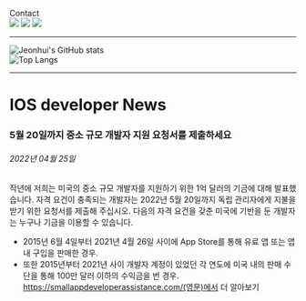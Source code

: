 
<!-- ### MySkills 
BootStrap & React.js  
<img src="https://img.shields.io/badge/HTML5-E34F26?style=flat-square&logo=HTML5&logoColor=white"/></a>
 <img src="https://img.shields.io/badge/CSS3-1572B6?style=flat-square&logo=CSS3&logoColor=white"/></a>
 <img src="https://img.shields.io/badge/JavaScript-F7DF1E?style=flat-square&logo=JavaScript&logoColor=white"/></a>
 <img src="https://img.shields.io/badge/React.js-1E8CBE?style=flat-square&logo=JavaScript&logoColor=white"/></a>
 -->
 
<!-- Android & IOS  
<img src="https://img.shields.io/badge/Java-007396?style=flat-square&logo=Java&logoColor=white"/></a>
<img src="https://img.shields.io/badge/Swift-F05138?style=flat-square&logo=Swift&logoColor=white"/></a> -->
<!-- 
Languages  
<img src="https://img.shields.io/badge/C-A8B9CC?style=flat-square&logo=C&logoColor=white"/></a>
<img src="https://img.shields.io/badge/C++-00599C?style=flat-square&logo=C%2B%2B&logoColor=white"/></a>
<img src="https://img.shields.io/badge/Python-3776AB?style=flat-square&logo=Python&logoColor=white"/></a>

algorithms  
<img src="https://img.shields.io/badge/Baekjoon-Gold4-gold?style=flat-square&labelColor=004088"/></a> -->

Contact  
[<img src="https://img.shields.io/badge/l06094@gmail.com-EA4335?style=flat-square&logo=Gmail&logoColor=white"/>](l06094@gmail.com)
<a href="dlwjsgml02@naver.com"><img src="https://img.shields.io/badge/dlwjsgml02@naver.com-0ABF53?style=flat-square&logo=Nintendo&logoColor=white"/></a>
<img src="https://img.shields.io/badge/jeon__hui__22-E4405F?style=flat-square&logo=Instagram&logoColor=white"/></a>  

---
![Jeonhui's GitHub stats](https://github-readme-stats.vercel.app/api?username=Jeonhui&show_icons=true&theme=algolia)  
![Top Langs](https://github-readme-stats.vercel.app/api/top-langs/?username=6810779s&layout=compact&theme=algolia)  

---
# IOS developer News
### 5월 20일까지 중소 규모 개발자 지원 요청서를 제출하세요  
###### 2022년 04월 25일  
작년에 저희는 미국의 중소 규모 개발자를 지원하기 위한 1억 달러의 기금에 대해 발표했습니다. 자격 요건이 충족되는 개발자는 2022년 5월 20일까지 독립 관리자에게 지불을 받기 위한 요청서를 제출해 주십시오. 다음의 자격 요건을 갖춘 미국에 기반을 둔 개발자는 누구나 기금을 이용할 수 있습니다.  
* 2015년 6월 4일부터 2021년 4월 26일 사이에 App Store를 통해 유료 앱 또는 앱 내 구입을 판매한 경우.  
* 또한 2015년부터 2021년 사이 개발자 계정이 있었던 각 연도에 미국 내의 판매 수단을 통해 100만 달러 이하의 수익금을 번 경우.  
https://smallappdeveloperassistance.com/(영문)에서 더 알아보기  
